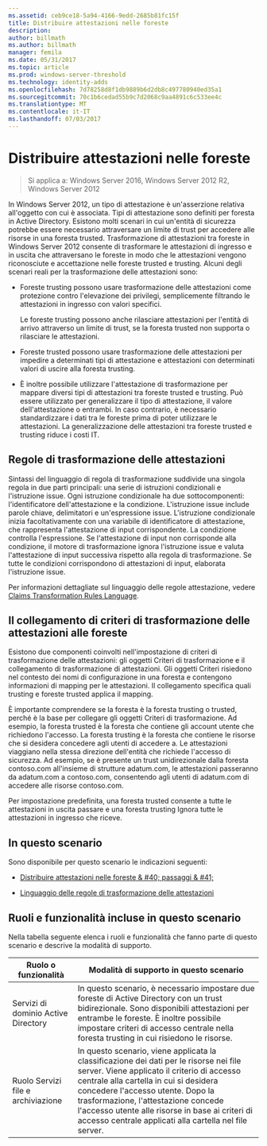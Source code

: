 ```yaml
---
ms.assetid: ceb9ce18-5a94-4166-9edd-2685b81fc15f
title: Distribuire attestazioni nelle foreste
description: 
author: billmath
ms.author: billmath
manager: femila
ms.date: 05/31/2017
ms.topic: article
ms.prod: windows-server-threshold
ms.technology: identity-adds
ms.openlocfilehash: 7d78258d8f1db9889b6d2db8c497780940ed35a1
ms.sourcegitcommit: 70c1b6cedad55b9c7d2068c9aa4891c6c533ee4c
ms.translationtype: MT
ms.contentlocale: it-IT
ms.lasthandoff: 07/03/2017
---
```

# <a name="deploy-claims-across-forests"></a>Distribuire attestazioni nelle foreste

>Si applica a: Windows Server 2016, Windows Server 2012 R2, Windows Server 2012

In Windows Server 2012, un tipo di attestazione è un'asserzione relativa all'oggetto con cui è associata. Tipi di attestazione sono definiti per foresta in Active Directory. Esistono molti scenari in cui un'entità di sicurezza potrebbe essere necessario attraversare un limite di trust per accedere alle risorse in una foresta trusted. Trasformazione di attestazioni tra foreste in Windows Server 2012 consente di trasformare le attestazioni di ingresso e in uscita che attraversano le foreste in modo che le attestazioni vengono riconosciute e accettazione nelle foreste trusted e trusting. Alcuni degli scenari reali per la trasformazione delle attestazioni sono:  
  
-   Foreste trusting possono usare trasformazione delle attestazioni come protezione contro l'elevazione dei privilegi, semplicemente filtrando le attestazioni in ingresso con valori specifici.  
  
    Le foreste trusting possono anche rilasciare attestazioni per l'entità di arrivo attraverso un limite di trust, se la foresta trusted non supporta o rilasciare le attestazioni.  
  
-   Foreste trusted possono usare trasformazione delle attestazioni per impedire a determinati tipi di attestazione e attestazioni con determinati valori di uscire alla foresta trusting.  
  
-   È inoltre possibile utilizzare l'attestazione di trasformazione per mappare diversi tipi di attestazioni tra foreste trusted e trusting. Può essere utilizzato per generalizzare il tipo di attestazione, il valore dell'attestazione o entrambi. In caso contrario, è necessario standardizzare i dati tra le foreste prima di poter utilizzare le attestazioni. La generalizzazione delle attestazioni tra foreste trusted e trusting riduce i costi IT.  
  
## <a name="claim-transformation-rules"></a>Regole di trasformazione delle attestazioni  
Sintassi del linguaggio di regola di trasformazione suddivide una singola regola in due parti principali: una serie di istruzioni condizionali e l'istruzione issue. Ogni istruzione condizionale ha due sottocomponenti: l'identificatore dell'attestazione e la condizione. L'istruzione issue include parole chiave, delimitatori e un'espressione issue. L'istruzione condizionale inizia facoltativamente con una variabile di identificatore di attestazione, che rappresenta l'attestazione di input corrispondente. La condizione controlla l'espressione. Se l'attestazione di input non corrisponde alla condizione, il motore di trasformazione ignora l'istruzione issue e valuta l'attestazione di input successiva rispetto alla regola di trasformazione. Se tutte le condizioni corrispondono di attestazioni di input, elaborata l'istruzione issue.  
  
Per informazioni dettagliate sul linguaggio delle regole attestazione, vedere [Claims Transformation Rules Language](Claims-Transformation-Rules-Language.md).  
  
## <a name="linking-claim-transformation-policies-to-forests"></a>Il collegamento di criteri di trasformazione delle attestazioni alle foreste  
Esistono due componenti coinvolti nell'impostazione di criteri di trasformazione delle attestazioni: gli oggetti Criteri di trasformazione e il collegamento di trasformazione di attestazioni. Gli oggetti Criteri risiedono nel contesto dei nomi di configurazione in una foresta e contengono informazioni di mapping per le attestazioni. Il collegamento specifica quali trusting e foreste trusted applica il mapping.  
  
È importante comprendere se la foresta è la foresta trusting o trusted, perché è la base per collegare gli oggetti Criteri di trasformazione. Ad esempio, la foresta trusted è la foresta che contiene gli account utente che richiedono l'accesso. La foresta trusting è la foresta che contiene le risorse che si desidera concedere agli utenti di accedere a. Le attestazioni viaggiano nella stessa direzione dell'entità che richiede l'accesso di sicurezza. Ad esempio, se è presente un trust unidirezionale dalla foresta contoso.com all'insieme di strutture adatum.com, le attestazioni passeranno da adatum.com a contoso.com, consentendo agli utenti di adatum.com di accedere alle risorse contoso.com.  
  
Per impostazione predefinita, una foresta trusted consente a tutte le attestazioni in uscita passare e una foresta trusting Ignora tutte le attestazioni in ingresso che riceve.  
  
## <a name="in-this-scenario"></a>In questo scenario  
Sono disponibile per questo scenario le indicazioni seguenti:  
  
-   [Distribuire attestazioni nelle foreste & #40; passaggi & #41;](Deploy-Claims-Across-Forests--Demonstration-Steps-.md)  
  
-   [Linguaggio delle regole di trasformazione delle attestazioni](Claims-Transformation-Rules-Language.md)  
  
## <a name="BKMK_NEW"></a>Ruoli e funzionalità incluse in questo scenario  
Nella tabella seguente elenca i ruoli e funzionalità che fanno parte di questo scenario e descrive la modalità di supporto.  
  
|Ruolo o funzionalità|Modalità di supporto in questo scenario|  
|-----------------|---------------------------------|  
|Servizi di dominio Active Directory|In questo scenario, è necessario impostare due foreste di Active Directory con un trust bidirezionale. Sono disponibili attestazioni per entrambe le foreste. È inoltre possibile impostare criteri di accesso centrale nella foresta trusting in cui risiedono le risorse.|  
|Ruolo Servizi file e archiviazione|In questo scenario, viene applicata la classificazione dei dati per le risorse nei file server. Viene applicato il criterio di accesso centrale alla cartella in cui si desidera concedere l'accesso utente. Dopo la trasformazione, l'attestazione concede l'accesso utente alle risorse in base ai criteri di accesso centrale applicati alla cartella nel file server.|  
  


